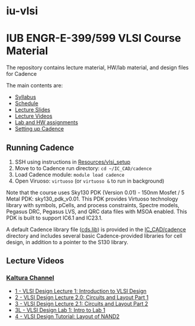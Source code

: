 # iu-vlsi
# IUB ENGR-E-399/599 VLSI Course Material

The repository contains lecture material, HW/lab material, and design files for Cadence

The main contents are:
* [Syllabus](./Syllabus)
* [Schedule](./Schedule/schedule.md#schedule)
* [Lecture Slides](./Slides/)
* [Lecture Videos](#lecture-videos)
* [Lab and HW assignments](./HW/)
* [Setting up Cadence](#running-cadence)

## Running Cadence

1. SSH using instructions in [Resources/vlsi_setup](./Resources/vlsi_setup.md)
2. Move to to Cadence run directory: `cd ~/IC_CAD/cadence`
3. Load Cadence module: `module load cadence`
4. Open Viruoso: `virtuoso` (or `virtuoso &` to run in background)

Note that the course uses Sky130 PDK (Version 0.01) - 150nm Mosfet / 5 Metal PDK: sky130_pdk_v0.01. This PDK provides Virtuoso technology library with symbols, pCells, and process constraints, Spectre models, Pegasus DRC, Pegasus LVS, and QRC data files with MSOA enabled. This PDK is built to support IC6.1 and IC23.1.

A default Cadence library file ([cds.lib](IC_CAD/cadence/cds.lib)) is provided in the [IC_CAD/cadence](/IC_CAD/cadence/) directory and includes several basic Cadence-provided libraries for cell design, in addition to a pointer to the S130 library.

## Lecture Videos
### [Kaltura Channel](https://iu.mediaspace.kaltura.com/channel/VLSI%2BDesign/367933772)
* [1 - VLSI Design Lecture 1: Introduction to VLSI Design](https://iu.mediaspace.kaltura.com/media/t/1_07p5g8sa)
* [2 - VLSI Design Lecture 2.0: Circuits and Layout Part 1](https://iu.mediaspace.kaltura.com/media/t/1_h1jicei6)
* [3 - VLSI Design Lecture 2.1: Circuits and Layout Part 2](https://iu.mediaspace.kaltura.com/media/t/1_4lk2ien0)
* [3L - VLSI Design Lab 1: Intro to Lab 1](https://iu.mediaspace.kaltura.com/media/t/1_vuye49w6)
* [4 - VLSI Design Tutorial: Layout of NAND2](https://iu.mediaspace.kaltura.com/media/t/1_v5uty58m)